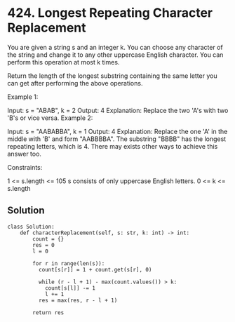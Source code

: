 # 424. Longest Repeating Character Replacement
You are given a string s and an integer k. You can choose any character of the string and change it to any other uppercase English character. You can perform this operation at most k times.

Return the length of the longest substring containing the same letter you can get after performing the above operations.

 

Example 1:

Input: s = "ABAB", k = 2
Output: 4
Explanation: Replace the two 'A's with two 'B's or vice versa.
Example 2:

Input: s = "AABABBA", k = 1
Output: 4
Explanation: Replace the one 'A' in the middle with 'B' and form "AABBBBA".
The substring "BBBB" has the longest repeating letters, which is 4.
There may exists other ways to achieve this answer too.
 

Constraints:

1 <= s.length <= 105
s consists of only uppercase English letters.
0 <= k <= s.length
## Solution
```
class Solution:
    def characterReplacement(self, s: str, k: int) -> int:
        count = {}
        res = 0
        l = 0

        for r in range(len(s)):
          count[s[r]] = 1 + count.get(s[r], 0)

          while (r - l + 1) - max(count.values()) > k:
            count[s[l]] -= 1
            l += 1
          res = max(res, r - l + 1)
        
        return res
```